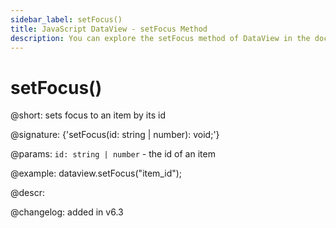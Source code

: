 ```yaml
---
sidebar_label: setFocus()
title: JavaScript DataView - setFocus Method 
description: You can explore the setFocus method of DataView in the documentation of the DHTMLX JavaScript UI library. Browse developer guides and API reference, try out code examples and live demos, and download a free 30-day evaluation version of DHTMLX Suite 7.
---
```


# setFocus()

@short: sets focus to an item by its id

@signature: {'setFocus(id: string | number): void;'}

@params:
`id: string | number` - the id of an item

@example:
dataview.setFocus("item_id");

@descr:

@changelog: added in v6.3

[comment]: # (@related: dataview/manipulating_data.md#setting-focus-on-item)

[comment]: # (@relatedapi: dataview/api/dataview_getfocus_method.md)
